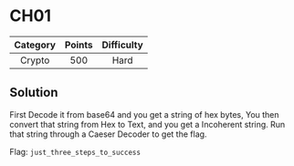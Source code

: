 # CH01

| Category | Points | Difficulty |
| :------: | :----: | :--------: |
|  Crypto | 500 | Hard |

## Solution

First Decode it from base64 and you get a string of hex bytes, You then convert that string from Hex to Text, and you get a Incoherent
string. Run that string through a Caeser Decoder to get the flag.

Flag: `just_three_steps_to_success`
